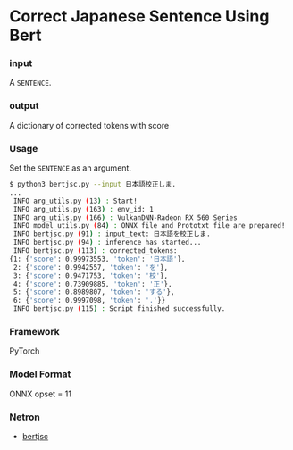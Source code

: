 # Correct Japanese Sentence Using Bert

### input
A `SENTENCE`.

### output
A dictionary of corrected tokens with score

### Usage
Set the `SENTENCE` as an argument.

```bash
$ python3 bertjsc.py --input 日本語校正しま.
...
 INFO arg_utils.py (13) : Start!
 INFO arg_utils.py (163) : env_id: 1
 INFO arg_utils.py (166) : VulkanDNN-Radeon RX 560 Series
 INFO model_utils.py (84) : ONNX file and Prototxt file are prepared!
 INFO bertjsc.py (91) : input_text: 日本語を校正しま.
 INFO bertjsc.py (94) : inference has started...
 INFO bertjsc.py (113) : corrected_tokens:
{1: {'score': 0.99973553, 'token': '日本語'},
 2: {'score': 0.9942557, 'token': 'を'},
 3: {'score': 0.9471753, 'token': '校'},
 4: {'score': 0.73909885, 'token': '正'},
 5: {'score': 0.8989807, 'token': 'する'},
 6: {'score': 0.9997098, 'token': '.'}}
 INFO bertjsc.py (115) : Script finished successfully.
```

### Framework
PyTorch

### Model Format
ONNX opset = 11

### Netron

- [bertjsc](https://netron.app/?url=https://storage.googleapis.com/ailia-models/bertjsc/bertjsc.onnx.prototxt)
